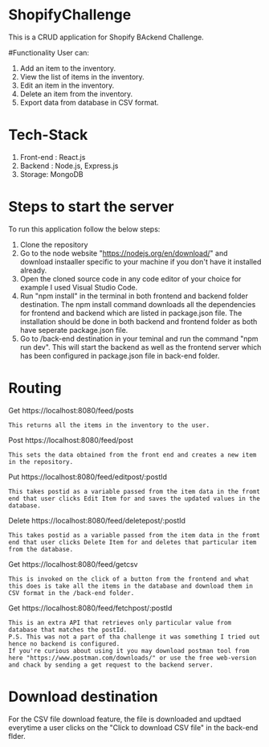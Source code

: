 # ShopifyChallenge
This is a CRUD application for Shopify BAckend Challenge. 

#Functionality
User can:
1. Add an item to the inventory.
2. View the list of items in the inventory.
3. Edit an item in the inventory.
4. Delete an item from the inventory.
5. Export data from database in CSV format.

# Tech-Stack
1. Front-end :  React.js
2. Backend : Node.js, Express.js
3. Storage: MongoDB

# Steps to start the server
To run this application follow the below steps:
1. Clone the repository
2. Go to the node website "https://nodejs.org/en/download/" and download instaaller specific to your machine if you don't have it installed already.
3. Open the cloned source code in any code editor of your choice for example I used Visual Studio Code.
4. Run "npm install" in the terminal in both frontend and backend folder destination. The npm install command downloads all the dependencies for frontend and backend which are listed in package.json file.
   The installation should be done in both backend and frontend folder as both have seperate package.json file.
5. Go to /back-end destination in your teminal and run the command "npm run dev". This will start the backend as well as the frontend server which has been configured in package.json file in back-end folder.

# Routing
Get https://localhost:8080/feed/posts
```
This returns all the items in the inventory to the user.
```
Post https://localhost:8080/feed/post
```
This sets the data obtained from the front end and creates a new item in the repository.
```
Put https://localhost:8080/feed/editpost/:postId
```
This takes postid as a variable passed from the item data in the fromt end that user clicks Edit Item for and saves the updated values in the database.
```
Delete https://localhost:8080/feed/deletepost/:postId
```
This takes postid as a variable passed from the item data in the fromt end that user clicks Delete Item for and deletes that particular item from the database.
```
Get https://localhost:8080/feed/getcsv
```
This is invoked on the click of a button from the frontend and what this does is take all the items in the database and download them in  CSV format in the /back-end folder.
```
Get https://localhost:8080/feed/fetchpost/:postId
```
This is an extra API that retrieves only particular value from database that matches the postId.
P.S. This was not a part of tha challenge it was something I tried out hence no backend is configured. 
If you're curious about using it you may download postman tool from here "https://www.postman.com/downloads/" or use the free web-version and chack by sending a get request to the backend server.
```


# Download destination
For the CSV file download feature, the file is downloaded and updtaed everytime a user clicks on the "Click to download CSV file" in the back-end flder.

